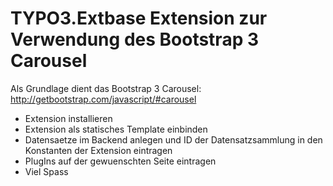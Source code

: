 TYPO3.Extbase Extension zur Verwendung des Bootstrap 3 Carousel 
==============================================================

Als Grundlage dient das Bootstrap 3 Carousel:
http://getbootstrap.com/javascript/#carousel

* Extension installieren
* Extension als statisches Template einbinden 
* Datensaetze im Backend anlegen und ID der Datensatzsammlung in den Konstanten der Extension eintragen
* PlugIns auf der gewuenschten Seite eintragen
* Viel Spass
